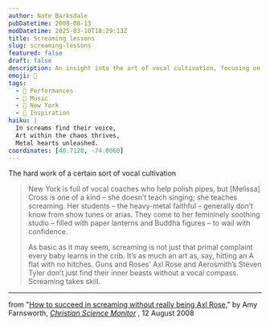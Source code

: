 ```yaml
---
author: Nate Barksdale
pubDatetime: 2008-08-13
modDatetime: 2025-03-10T18:29:13Z
title: Screaming lessons
slug: screaming-lessons
featured: false
draft: false
description: An insight into the art of vocal cultivation, focusing on the unique craft of screaming taught by vocal coach Melissa Cross in New York.
emoji: 🎤
tags:
  - 🎤 Performances
  - 🎵 Music
  - 🗽 New York
  - 🌟 Inspiration
haiku: |
  In screams find their voice,  
  Art within the chaos thrives,  
  Metal hearts unleashed.
coordinates: [40.7128, -74.0060]
---
```


The hard work of a certain sort of vocal cultivation

> New York is full of vocal coaches who help polish pipes, but [Melissa] Cross is one of a kind – she doesn’t teach singing; she teaches screaming. Her students – the heavy-metal faithful – generally don’t know from show tunes or arias. They come to her femininely soothing studio – filled with paper lanterns and Buddha figures – to wail with confidence.
>
> As basic as it may seem, screaming is not just that primal complaint every baby learns in the crib. It’s as much an art as, say, hitting an A flat with no hitches. Guns and Roses’ Axl Rose and Aerosmith’s Steven Tyler don’t just find their inner beasts without a vocal compass. Screaming takes skill.

---

from "[How to succeed in screaming without really being Axl Rose](http://features.csmonitor.com/backstory/2008/08/12/qscream/)," by Amy Farnsworth, _[Christian Science Monitor](http://features.csmonitor.com/backstory/2008/08/12/qscream/)_ , 12 August 2008
